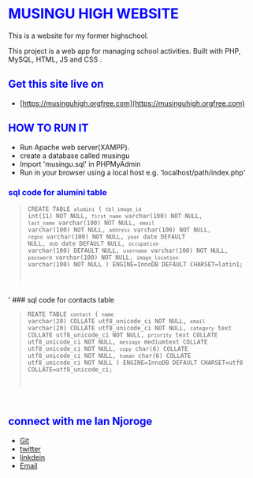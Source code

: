 <style>
  h1,h2,h3{
    color :blue;
  }
  iframe{
    
  }
  </style>
# MUSINGU HIGH WEBSITE
<P>This is a website for my former highschool.</p>
<p>
This project is a web app for managing school activities. Built with PHP, MySQL, HTML, JS and CSS  .
<p>

## Get this site live on 
*  [https://musinguhigh.orgfree.com](https://musinguhigh.orgfree.com) 

## HOW TO RUN IT
<ul>
<li>Run Apache web server(XAMPP).</li>
<li>create a database called musingu
<li>Import 'musingu.sql' in PHPMyAdmin</li>
<li>Run in your browser using a local host e.g. 'localhost/path/index.php'
</ul>


### sql code for alumini table
><code>CREATE TABLE `alumini` (
  `tbl_image_id` int(11) NOT NULL,
  `first_name` varchar(100) NOT NULL,
  `last_name` varchar(100) NOT NULL,
  `email` varchar(100) NOT NULL,
  `address` varchar(100) NOT NULL,
  `regno` varchar(100) NOT NULL,
  `year` date DEFAULT NULL,
  `dob` date DEFAULT NULL,
  `occupation` varchar(100) DEFAULT NULL,
  `username` varchar(100) NOT NULL,
  `password` varchar(100) NOT NULL,
  `image_location` varchar(100) NOT NULL
) ENGINE=InnoDB DEFAULT CHARSET=latin1;
</code>
'
### sql code for contacts table

><code>REATE TABLE `contact` (
  `name` varchar(20) COLLATE utf8_unicode_ci NOT NULL,
  `email` varchar(20) COLLATE utf8_unicode_ci NOT NULL,
  `category` text COLLATE utf8_unicode_ci NOT NULL,
  `priority` text COLLATE utf8_unicode_ci NOT NULL,
  `message` mediumtext COLLATE utf8_unicode_ci NOT NULL,
  `copy` char(6) COLLATE utf8_unicode_ci NOT NULL,
  `human` char(6) COLLATE utf8_unicode_ci NOT NULL
) ENGINE=InnoDB DEFAULT CHARSET=utf8 COLLATE=utf8_unicode_ci;
</code>

## connect with me Ian Njoroge
*  [Git](https://github/lorcents) 
*  [twitter](https://twitter/iannjoroge120) 
*  [linkdein](https://linkdein/lorcents) 
*  [Email](mailto:iannjoroge120@gmail.com)